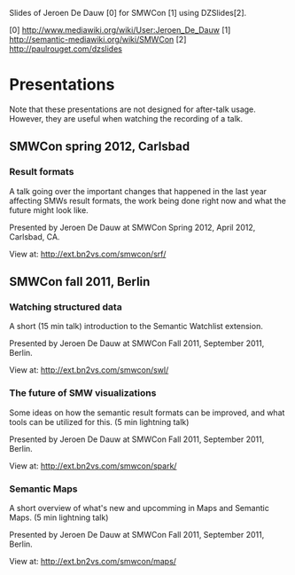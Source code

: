 Slides of Jeroen De Dauw [0] for SMWCon [1] using DZSlides[2].

[0] http://www.mediawiki.org/wiki/User:Jeroen_De_Dauw
[1] http://semantic-mediawiki.org/wiki/SMWCon
[2] http://paulrouget.com/dzslides


Presentations
=============

Note that these presentations are not designed for after-talk usage.
However, they are useful when watching the recording of a talk.

SMWCon spring 2012, Carlsbad
----------------------------

### Result formats

A talk going over the important changes that happened in the last year affecting
SMWs result formats, the work being done right now and what the future might look like. 

Presented by Jeroen De Dauw at SMWCon Spring 2012, April 2012, Carlsbad, CA.

View at: http://ext.bn2vs.com/smwcon/srf/

SMWCon fall 2011, Berlin
-------------------------

### Watching structured data

A short (15 min talk) introduction to the Semantic Watchlist extension.

Presented by Jeroen De Dauw at SMWCon Fall 2011, September 2011, Berlin.

View at: http://ext.bn2vs.com/smwcon/swl/

### The future of SMW visualizations

Some ideas on how the semantic result formats can be improved,
and what tools can be utilized for this. (5 min lightning talk)  

Presented by Jeroen De Dauw at SMWCon Fall 2011, September 2011, Berlin.

View at: http://ext.bn2vs.com/smwcon/spark/

### Semantic Maps

A short overview of what's new and upcomming in Maps and Semantic Maps.
(5 min lightning talk)

Presented by Jeroen De Dauw at SMWCon Fall 2011, September 2011, Berlin.

View at: http://ext.bn2vs.com/smwcon/maps/